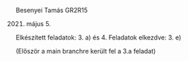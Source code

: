 Besenyei Tamás
GR2R15

2021. május 5.

Elkészített feladatok: 3. a) és 4.
Feladatok elkezdve: 3. e)

(Először a main branchre került fel a 3.a feladat)
